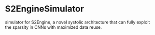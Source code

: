 # S2EngineSimulator


simulator for S2Engine, a novel systolic architecture that can fully exploit the sparsity in CNNs with maximized data reuse.
